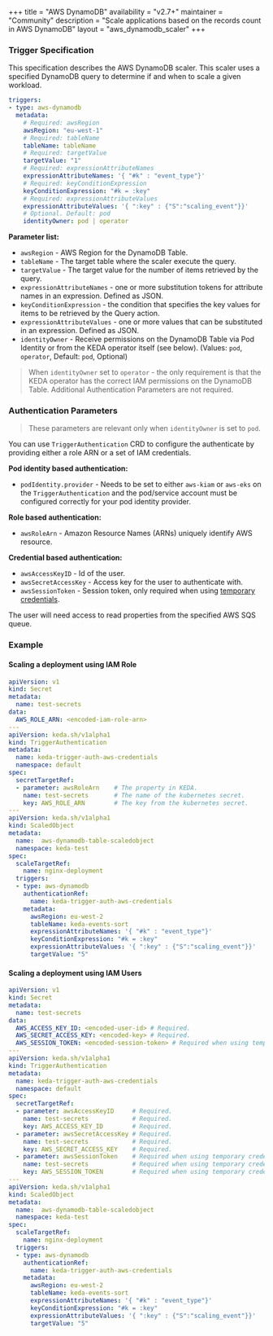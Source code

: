 +++
title = "AWS DynamoDB"
availability = "v2.7+"
maintainer = "Community"
description = "Scale applications based on the records count in AWS DynamoDB"
layout = "aws_dynamodb_scaler"
+++

### Trigger Specification

This specification describes the AWS DynamoDB scaler. This scaler uses a specified DynamoDB query to determine if and when to scale a given workload.

```yaml
triggers:
- type: aws-dynamodb
  metadata:
    # Required: awsRegion
    awsRegion: "eu-west-1"
    # Required: tableName
    tableName: tableName
    # Required: targetValue
    targetValue: "1"
    # Required: expressionAttributeNames
    expressionAttributeNames: '{ "#k" : "event_type"}'
    # Required: keyConditionExpression
    keyConditionExpression: "#k = :key"
    # Required: expressionAttributeValues
    expressionAttributeValues: '{ ":key" : {"S":"scaling_event"}}'
    # Optional. Default: pod
    identityOwner: pod | operator 
```

**Parameter list:**

- `awsRegion` - AWS Region for the DynamoDB Table.
- `tableName` - The target table where the scaler execute the query.
- `targetValue` - The target value for the number of items retrieved by the query.
- `expressionAttributeNames` - one or more substitution tokens for attribute names in an expression. Defined as JSON.
- `keyConditionExpression` - the condition that specifies the key values for items to be retrieved by the Query action.
- `expressionAttributeValues` - one or more values that can be substituted in an expression. Defined as JSON.
- `identityOwner` - Receive permissions on the DynamoDB Table via Pod Identity or from the KEDA operator itself (see below). (Values: `pod`, `operator`, Default: `pod`, Optional)

> When `identityOwner` set to `operator` - the only requirement is that the KEDA operator has the correct IAM permissions on the DynamoDB Table. Additional Authentication Parameters are not required.

### Authentication Parameters

> These parameters are relevant only when `identityOwner` is set to `pod`.

You can use `TriggerAuthentication` CRD to configure the authenticate by providing either a role ARN or a set of IAM credentials.

**Pod identity based authentication:**

- `podIdentity.provider` - Needs to be set to either `aws-kiam` or `aws-eks` on the `TriggerAuthentication` and the pod/service account must be configured correctly for your pod identity provider.

**Role based authentication:**

- `awsRoleArn` - Amazon Resource Names (ARNs) uniquely identify AWS resource.

**Credential based authentication:**

- `awsAccessKeyID` - Id of the user.
- `awsSecretAccessKey` - Access key for the user to authenticate with.
- `awsSessionToken` - Session token, only required when using [temporary credentials](https://docs.aws.amazon.com/IAM/latest/UserGuide/id_credentials_temp_use-resources.html).

The user will need access to read properties from the specified AWS SQS queue.

### Example

#### Scaling a deployment using IAM Role


```yaml
apiVersion: v1
kind: Secret
metadata:
  name: test-secrets
data:
  AWS_ROLE_ARN: <encoded-iam-role-arn>
---
apiVersion: keda.sh/v1alpha1
kind: TriggerAuthentication
metadata:
  name: keda-trigger-auth-aws-credentials
  namespace: default
spec:
  secretTargetRef:
  - parameter: awsRoleArn    # The property in KEDA.
    name: test-secrets       # The name of the kubernetes secret.
    key: AWS_ROLE_ARN        # The key from the kubernetes secret.
---
apiVersion: keda.sh/v1alpha1
kind: ScaledObject
metadata:
  name:  aws-dynamodb-table-scaledobject
  namespace: keda-test
spec:
  scaleTargetRef:
    name: nginx-deployment
  triggers:
  - type: aws-dynamodb
    authenticationRef:
      name: keda-trigger-auth-aws-credentials
    metadata:
      awsRegion: eu-west-2
      tableName: keda-events-sort
      expressionAttributeNames: '{ "#k" : "event_type"}'
      keyConditionExpression: "#k = :key"
      expressionAttributeValues: '{ ":key" : {"S":"scaling_event"}}'
      targetValue: "5"
```


#### Scaling a deployment using IAM Users

```yaml
apiVersion: v1
kind: Secret
metadata:
  name: test-secrets
data:
  AWS_ACCESS_KEY_ID: <encoded-user-id> # Required.
  AWS_SECRET_ACCESS_KEY: <encoded-key> # Required.
  AWS_SESSION_TOKEN: <encoded-session-token> # Required when using temporary credentials.
---
apiVersion: keda.sh/v1alpha1
kind: TriggerAuthentication
metadata:
  name: keda-trigger-auth-aws-credentials
  namespace: default
spec:
  secretTargetRef:
  - parameter: awsAccessKeyID     # Required.
    name: test-secrets            # Required.
    key: AWS_ACCESS_KEY_ID        # Required.
  - parameter: awsSecretAccessKey # Required.
    name: test-secrets            # Required.
    key: AWS_SECRET_ACCESS_KEY    # Required.
  - parameter: awsSessionToken    # Required when using temporary credentials.
    name: test-secrets            # Required when using temporary credentials.
    key: AWS_SESSION_TOKEN        # Required when using temporary credentials.
---
apiVersion: keda.sh/v1alpha1
kind: ScaledObject
metadata:
  name:  aws-dynamodb-table-scaledobject
  namespace: keda-test
spec:
  scaleTargetRef:
    name: nginx-deployment
  triggers:
  - type: aws-dynamodb
    authenticationRef:
      name: keda-trigger-auth-aws-credentials
    metadata:
      awsRegion: eu-west-2
      tableName: keda-events-sort
      expressionAttributeNames: '{ "#k" : "event_type"}'
      keyConditionExpression: "#k = :key"
      expressionAttributeValues: '{ ":key" : {"S":"scaling_event"}}'
      targetValue: "5"
```